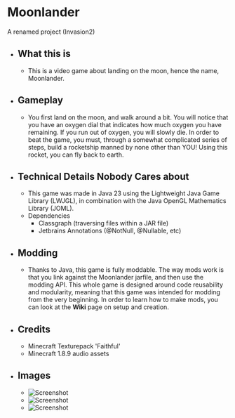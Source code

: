 # Moonlander

A renamed project (Invasion2)

* ## What this is
    * This is a video game about landing on the moon, hence the name, Moonlander.
* ## Gameplay
    * You first land on the moon, and walk around a bit. You will notice that you have an oxygen dial that indicates how much oxygen you have remaining. If you run out of oxygen, you will slowly die. In order to beat the game, you must, through a somewhat complicated series of steps, build a rocketship manned by none other than YOU! Using this rocket, you can fly back to earth.
* ## Technical Details Nobody Cares about
    * This game was made in Java 23 using the Lightweight Java Game Library (LWJGL), in combination with the Java OpenGL Mathematics Library (JOML).
    * Dependencies
        * Classgraph (traversing files within a JAR file)
        * Jetbrains Annotations (@NotNull, @Nullable, etc)
* ## Modding
    * Thanks to Java, this game is fully moddable. The way mods work is that you link against the Moonlander jarfile, and then use the modding API. This whole game is designed around code reusability and modularity, meaning that this game was intended for modding from the very beginning. In order to learn how to make mods, you can look at the **Wiki** page on setup and creation.
* ## Credits
    * Minecraft Texturepack 'Faithful'
    * Minecraft 1.8.9 audio assets
* ## Images
    * ![Screenshot](https://i.imgur.com/vxhKmB4.png)
    * ![Screenshot](https://i.imgur.com/cZAVBH6.png)
    * ![Screenshot](https://i.imgur.com/lgvJbWu.png)
